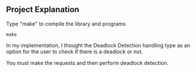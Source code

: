 ## Project Explanation

Type "make" to compile the library and programs

	make
 
In my implementation, I thought the Deadlock Detection handling type as an option for the user to check if there is a deadlock or not.

You must make the requests and then perform deadlock detection.

